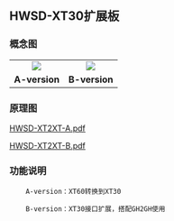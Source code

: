 ## HWSD-XT30扩展板

### 概念图

<table>
    <tr>
        <td><center><img src="./HWSD-XT2XT-A.png"></center>
        <td><center><img src="./HWSD-XT2XT-B.png"></center>
    </tr> 
    <tr>
        <td><center><strong>A-version</strong></center></td>
        <td><center><strong>B-version</strong></center></td>
    </tr>
</table>

### 原理图

 [HWSD-XT2XT-A.pdf](HWSD-XT2XT-A.pdf) 

 [HWSD-XT2XT-B.pdf](HWSD-XT2XT-B.pdf) 

### 功能说明

		A-version：XT60转换到XT30
	
		B-version：XT30接口扩展，搭配GH2GH使用
